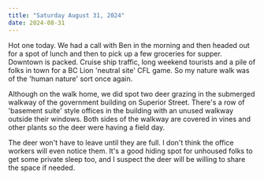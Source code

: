 ```yaml
---
title: "Saturday August 31, 2024"
date: 2024-08-31
---
```

Hot one today.  We had a call with Ben in the morning and then headed out for a spot of lunch and then to pick up a few groceries for supper.  Downtown is packed.  Cruise ship traffic, long weekend tourists and a pile of folks in town for a BC Lion 'neutral site' CFL game.  So my nature walk was of the 'human nature' sort once again.  

Although on the walk home, we did spot two deer grazing in the submerged walkway of the government building on Superior Street.  There's a row of 'basement suite' style offices in the building with an unused walkway outside their windows.  Both sides of the walkway are covered in vines and other plants so the deer were having a field day.  

The deer won't have to leave until they are full.  I don't think the office workers will even notice them.  It's a good hiding spot for unhoused folks to get some private sleep too, and I suspect the deer will be willing to share the space if needed.